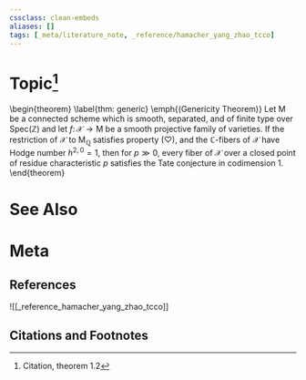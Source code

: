 ```yaml
---
cssclass: clean-embeds
aliases: []
tags: [_meta/literature_note, _reference/hamacher_yang_zhao_tcco]
---
```

# Topic[^1]
\begin{theorem}
\label{thm: generic}
\emph{(Genericity Theorem)}
Let $\mathsf{M}$ be a connected scheme which is smooth, separated, and of finite type over $\mathrm{Spec}(\mathbb{Z})$ and let $f \colon \mathscr{X} \to \mathsf{M}$ be a smooth projective family of varieties. If the restriction of $\mathscr{X}$ to $\mathsf{M}_\mathbb{Q}$ satisfies property $(\heartsuit)$, and the $\mathbb{C}$-fibers of $\mathscr{X}$ have Hodge number $h^{2, 0} = 1$, then for $p \gg 0$, every fiber of $\mathscr{X}$ over a closed point of residue characteristic $p$ satisfies the Tate conjecture in codimension $1$. 
\end{theorem}

# See Also

# Meta
## References
![[_reference_hamacher_yang_zhao_tcco]]


## Citations and Footnotes
[^1]: Citation, theorem 1.2